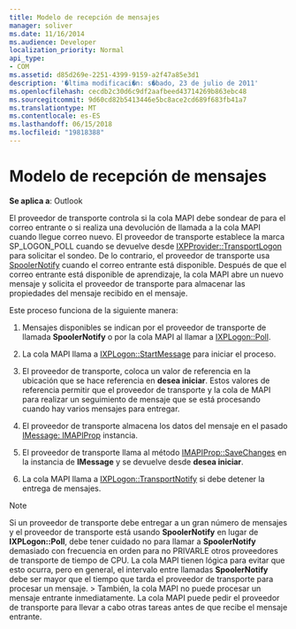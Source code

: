 ```yaml
---
title: Modelo de recepción de mensajes
manager: soliver
ms.date: 11/16/2014
ms.audience: Developer
localization_priority: Normal
api_type:
- COM
ms.assetid: d85d269e-2251-4399-9159-a2f47a85e3d1
description: '�ltima modificaci�n: s�bado, 23 de julio de 2011'
ms.openlocfilehash: cecdb2c30d6c9df2aafbeed43714269b863ebc48
ms.sourcegitcommit: 9d60cd82b5413446e5bc8ace2cd689f683fb41a7
ms.translationtype: MT
ms.contentlocale: es-ES
ms.lasthandoff: 06/15/2018
ms.locfileid: "19818388"
---
```

# <a name="message-reception-model"></a>Modelo de recepción de mensajes

  
  
**Se aplica a**: Outlook 
  
El proveedor de transporte controla si la cola MAPI debe sondear de para el correo entrante o si realiza una devolución de llamada a la cola MAPI cuando llegue correo nuevo. El proveedor de transporte establece la marca SP_LOGON_POLL cuando se devuelve desde [IXPProvider::TransportLogon](ixpprovider-transportlogon.md) para solicitar el sondeo. De lo contrario, el proveedor de transporte usa [SpoolerNotify](imapisupport-spoolernotify.md) cuando el correo entrante está disponible. Después de que el correo entrante está disponible de aprendizaje, la cola MAPI abre un nuevo mensaje y solicita el proveedor de transporte para almacenar las propiedades del mensaje recibido en el mensaje. 
  
Este proceso funciona de la siguiente manera:
  
1. Mensajes disponibles se indican por el proveedor de transporte de llamada **SpoolerNotify** o por la cola MAPI al llamar a [IXPLogon::Poll](ixplogon-poll.md).
    
2. La cola MAPI llama a [IXPLogon::StartMessage](ixplogon-startmessage.md) para iniciar el proceso. 
    
3. El proveedor de transporte, coloca un valor de referencia en la ubicación que se hace referencia en **desea iniciar**. Estos valores de referencia permitir que el proveedor de transporte y la cola de MAPI para realizar un seguimiento de mensaje que se está procesando cuando hay varios mensajes para entregar.
    
4. El proveedor de transporte almacena los datos del mensaje en el pasado [IMessage: IMAPIProp](imessageimapiprop.md) instancia. 
    
5. El proveedor de transporte llama al método [IMAPIProp::SaveChanges](imapiprop-savechanges.md) en la instancia de **IMessage** y se devuelve desde **desea iniciar**.
    
6. La cola MAPI llama a [IXPLogon::TransportNotify](ixplogon-transportnotify.md) si debe detener la entrega de mensajes. 
    
> [!NOTE]
> Si un proveedor de transporte debe entregar a un gran número de mensajes y el proveedor de transporte está usando **SpoolerNotify** en lugar de **IXPLogon::Poll**, debe tener cuidado no para llamar a **SpoolerNotify** demasiado con frecuencia en orden para no PRIVARLE otros proveedores de transporte de tiempo de CPU. La cola MAPI tienen lógica para evitar que esto ocurra, pero en general, el intervalo entre llamadas **SpoolerNotify** debe ser mayor que el tiempo que tarda el proveedor de transporte para procesar un mensaje. > También, la cola MAPI no puede procesar un mensaje entrante inmediatamente. La cola MAPI puede pedir el proveedor de transporte para llevar a cabo otras tareas antes de que recibe el mensaje entrante. 
  

